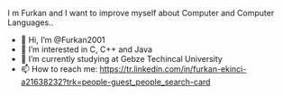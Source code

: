 I m Furkan and I want to improve myself about Computer and Computer Languages..

- 👋 Hi, I’m @Furkan2001
- 👀 I’m interested in C, C++ and Java
- 🌱 I’m currently studying at Gebze Techincal University
- 📫 How to reach me: https://tr.linkedin.com/in/furkan-ekinci-a21638232?trk=people-guest_people_search-card

<!---
Furkan2001/Furkan2001 is a ✨ special ✨ repository because its `README.md` (this file) appears on your GitHub profile.
You can click the Preview link to take a look at your changes.
--->

